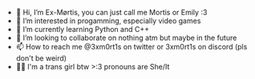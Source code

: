 - 👋 Hi, I’m Ex-Mørtis, you can just call me Mortis or Emily :3 
- 👀 I’m interested in progamming, especially video games
- 🌱 I’m currently learning Python and C++
- 💞️ I’m looking to collaborate on nothing atm but maybe in the future
- 📫 How to reach me @3xm0rt1s on twitter or 3xm0rt1s on discord (pls don't be weird)
- 🏳️‍⚧️ I'm a trans girl btw >:3 pronouns are She/It 

<!---
3xM0rt1s/3xM0rt1s is a ✨ special ✨ repository because its `README.md` (this file) appears on your GitHub profile.
You can click the Preview link to take a look at your changes.
--->
